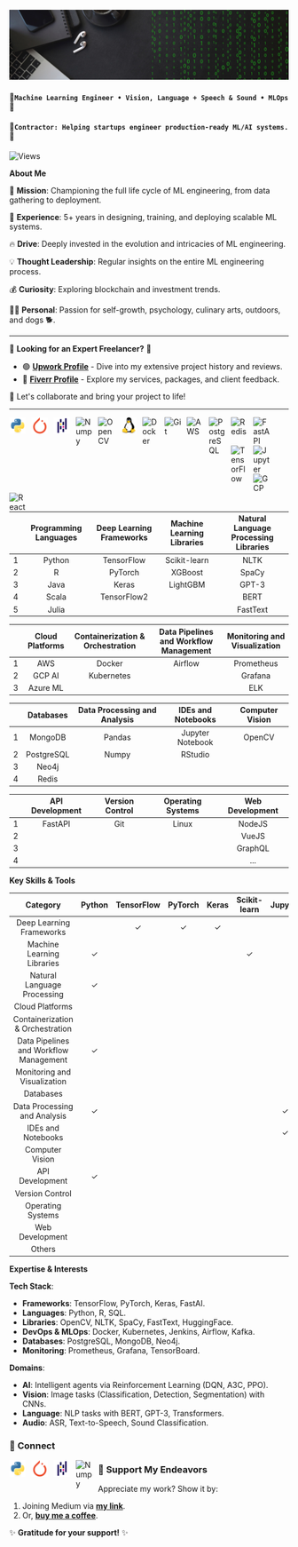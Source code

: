 ![Banner Image](./banner.png "Banner Image")

#### **🤖`Machine Learning Engineer • Vision, Language + Speech & Sound • MLOps`🤖**
#### **📝`Contractor: Helping startups engineer production-ready ML/AI systems.`📝**

![Views](https://komarev.com/ghpvc/?username=IusztinPaul)

**About Me**

🎯 **Mission**: Championing the full life cycle of ML engineering, from data gathering to deployment.<br/>

🧠 **Experience**: 5+ years in designing, training, and deploying scalable ML systems.<br/>

🔥 **Drive**: Deeply invested in the evolution and intricacies of ML engineering.<br/>

💡 **Thought Leadership**: Regular insights on the entire ML engineering process.<br/>

💰 **Curiosity**: Exploring blockchain and investment trends.<br/>

👨‍🍳 **Personal**: Passion for self-growth, psychology, culinary arts, outdoors, and dogs 🐕.<br/>

------

🚀 **Looking for an Expert Freelancer?** 🚀

- 🟢 [**Upwork Profile**](https://www.upwork.com/fl/yourusername) - Dive into my extensive project history and reviews.
- 🔵 [**Fiverr Profile**](https://www.fiverr.com/yourusername) - Explore my services, packages, and client feedback.

💼 Let's collaborate and bring your project to life!

-----

<img align="left" alt="Python" width="30px" style="padding-right:10px;" src="https://github.com/devicons/devicon/blob/master/icons/python/python-original.svg" />
<img align="left" alt="Pytorch" width="30px" style="padding-right:10px;" src="https://github.com/devicons/devicon/blob/master/icons/pytorch/pytorch-original.svg" />
<img align="left" alt="Pandas" width="30px" style="padding-right:10px;" src="https://github.com/devicons/devicon/blob/master/icons/pandas/pandas-original.svg" />
<img align="left" alt="Numpy" width="30px" style="padding-right:10px;" src="https://cdn.jsdelivr.net/gh/devicons/devicon/icons/numpy/numpy-original.svg" />
<img align="left" alt="OpenCV" width="30px" style="padding-right:10px;" src="https://cdn.jsdelivr.net/gh/devicons/devicon/icons/opencv/opencv-original.svg" />
<img align="left" alt="Linux" width="30px" style="padding-right:10px;" src="https://github.com/devicons/devicon/blob/master/icons/linux/linux-original.svg" />
<img align="left" alt="Docker" width="30px" style="padding-right:10px;" src="https://cdn.jsdelivr.net/gh/devicons/devicon/icons/docker/docker-original.svg" />
<img align="left" alt="Git" width="30px" style="padding-right:10px;" src="https://cdn.jsdelivr.net/gh/devicons/devicon/icons/git/git-original.svg" />
<img align="left" alt="AWS" width="30px" style="padding-right:10px;" src="https://cdn.jsdelivr.net/gh/devicons/devicon/icons/amazonwebservices/amazonwebservices-original.svg" />
<img align="left" alt="PostgreSQL" width="30px" style="padding-right:10px;" src="https://cdn.jsdelivr.net/gh/devicons/devicon/icons/postgresql/postgresql-original.svg" />
<img align="left" alt="Redis" width="30px" style="padding-right:10px;" src="https://cdn.jsdelivr.net/gh/devicons/devicon/icons/redis/redis-original.svg" />
<img align="left" alt="FastAPI" width="30px" style="padding-right:10px;" src="https://cdn.jsdelivr.net/gh/devicons/devicon/icons/fastapi/fastapi-original.svg" />
<img align="left" alt="TensorFlow" width="30px" style="padding-right:10px;" src="https://cdn.jsdelivr.net/gh/devicons/devicon/icons/tensorflow/tensorflow-original.svg" />
<img align="left" alt="Jupyter" width="30px" style="padding-right:10px;" src="https://cdn.jsdelivr.net/gh/devicons/devicon/icons/jupyter/jupyter-original-wordmark.svg" />
<img align="left" alt="GCP" width="30px" style="padding-right:10px;" src="https://cdn.jsdelivr.net/gh/devicons/devicon/icons/googlecloud/googlecloud-original.svg" />
<img align="left" alt="React" width="30px" style="padding-right:10px;" src="https://cdn.jsdelivr.net/gh/devicons/devicon/icons/react/react-original.svg" />

<br/>
<br/>

|       | Programming Languages | Deep Learning Frameworks | Machine Learning Libraries | Natural Language Processing Libraries |
|:-----:|:---------------------:|:------------------------:|:--------------------------:|:-------------------------------------:|
|   1   | Python                | TensorFlow               | Scikit-learn               | NLTK                                  |
|   2   | R                     | PyTorch                  | XGBoost                    | SpaCy                                 |
|   3   | Java                  | Keras                    | LightGBM                   | GPT-3                                 |
|   4   | Scala                 | TensorFlow2              |                             | BERT                                  |
|   5   | Julia                 |                          |                             | FastText                              |

|       | Cloud Platforms       | Containerization & Orchestration | Data Pipelines and Workflow Management | Monitoring and Visualization |
|:-----:|:---------------------:|:---------------------------------:|:---------------------------------------:|:------------------------------:|
|   1   | AWS                   | Docker                            | Airflow                                | Prometheus                    |
|   2   | GCP AI                | Kubernetes                        |                                        | Grafana                       |
|   3   | Azure ML              |                                   |                                        | ELK                           |

|       | Databases             | Data Processing and Analysis | IDEs and Notebooks | Computer Vision |
|:-----:|:---------------------:|:---------------------------:|:------------------:|:---------------:|
|   1   | MongoDB               | Pandas                      | Jupyter Notebook   | OpenCV          |
|   2   | PostgreSQL           | Numpy                       | RStudio            |                 |
|   3   | Neo4j                 |                              |                    |                 |
|   4   | Redis                 |                              |                    |                 |

|       | API Development       | Version Control | Operating Systems | Web Development |
|:-----:|:---------------------:|:---------------:|:-----------------:|:---------------:|
|   1   | FastAPI               | Git             | Linux             | NodeJS          |
|   2   |                       |                 |                   | VueJS           |
|   3   |                       |                 |                   | GraphQL         |
|   4   |                       |                 |                   | ...             |


**Key Skills & Tools**

| Category                      | Python | TensorFlow | PyTorch | Keras | Scikit-learn | Jupyter | SpaCy | NLTK |
|:-----------------------------:|:------:|:----------:|:-------:|:-----:|:------------:|:-------:|:-----:|:----:|
| Deep Learning Frameworks      |        |     ✓      |    ✓    |   ✓   |              |         |       |      |
| Machine Learning Libraries    |    ✓   |            |         |       |       ✓       |         |       |      |
| Natural Language Processing   |    ✓   |            |         |       |              |         |   ✓    |  ✓   |
| Cloud Platforms               |        |            |         |       |              |         |       |      |
| Containerization & Orchestration |    |            |         |       |              |         |       |      |
| Data Pipelines and Workflow Management | ✓ |        |         |       |              |         |       |      |
| Monitoring and Visualization  |        |            |         |       |              |         |       |      |
| Databases                     |        |            |         |       |              |         |       |      |
| Data Processing and Analysis  |    ✓   |            |         |       |              |    ✓    |       |      |
| IDEs and Notebooks            |        |            |         |       |              |    ✓    |       |      |
| Computer Vision               |        |            |         |       |              |         |       |      |
| API Development               |    ✓   |            |         |       |              |         |       |      |
| Version Control               |        |            |         |       |              |         |       |      |
| Operating Systems             |        |            |         |       |              |         |       |      |
| Web Development               |        |            |         |       |              |         |       |      |
| Others                        |        |            |         |       |              |         |       |      |


**Expertise & Interests**

**Tech Stack**: 
  - **Frameworks**: TensorFlow, PyTorch, Keras, FastAI.
  - **Languages**: Python, R, SQL.
  - **Libraries**: OpenCV, NLTK, SpaCy, FastText, HuggingFace.
  - **DevOps & MLOps**: Docker, Kubernetes, Jenkins, Airflow, Kafka.
  - **Databases**: PostgreSQL, MongoDB, Neo4j.
  - **Monitoring**: Prometheus, Grafana, TensorBoard.
    
**Domains**:
  - **AI**: Intelligent agents via Reinforcement Learning (DQN, A3C, PPO).
  - **Vision**: Image tasks (Classification, Detection, Segmentation) with CNNs.
  - **Language**: NLP tasks with BERT, GPT-3, Transformers.
  - **Audio**: ASR, Text-to-Speech, Sound Classification.

### 🔗 **Connect**
<img align="left" alt="Python" width="30px" style="padding-right:10px;" src="https://github.com/devicons/devicon/blob/master/icons/python/python-original.svg" />
<img align="left" alt="Pytorch" width="30px" style="padding-right:10px;" src="https://github.com/devicons/devicon/blob/master/icons/pytorch/pytorch-original.svg" />
<img align="left" alt="Pandas" width="30px" style="padding-right:10px;" src="https://github.com/devicons/devicon/blob/master/icons/pandas/pandas-original.svg" />
<img align="left" alt="Numpy" width="30px" style="padding-right:10px;" src="https://cdn.jsdelivr.net/gh/devicons/devicon/icons/numpy/numpy-original.svg" />

### 🙏 **Support My Endeavors**
Appreciate my work? Show it by:
1. Joining Medium via [**my link**](https://medium.com/membership/@pauliusztin).
2. Or, [**buy me a coffee**](https://www.buymeacoffee.com/pauliusztin).

✨ **Gratitude for your support!** ✨


